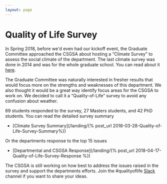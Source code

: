 ```yaml
---
layout: page
---
```


# Quality of Life Survey

In Spring 2018, before we'd even had our kickoff event, the Graduate Committee approached the CSGSA about hosting a “Climate Survey” to assess the social climate of the department. The last climate survey was done in 2014 and was for the whole graduate school. You can read about it [here](https://www.colorado.edu/oda/institutional-research/surveys/social-climate-surveys/graduate-student-social-climate-survey). 

The Graduate Committee was naturally interested in fresher results that would focus more on the strengths and weaknesses of this department.  We also thought it would be a great way identify focus areas for the CSGSA to work on.  We decided to call it a “Quality-of-Life” survey to avoid any confusion about weather.

69 students responded to the survey, 27 Masters students, and 42 PhD students. You can read the detailed survey summary 

- [Climate Survey Summary](/landing/{% post_url 2018-03-28-Quality-of-Life-Survey-Summary%})

Or the departments response to the top 15 issues

- [Departmental and CSGSA Response](/landing/{% post_url 2018-04-17-Quality-of-Life-Survey-Response %})

The CSGSA is still working on how best to address the issues raised in the survey and support the departments efforts. Join the #qualityoflife [Slack](https://boulder-cs-grads.slack.com/) channel if you  want to share your ideas.
